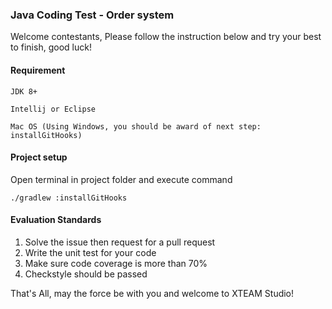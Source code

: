 ### Java Coding Test - Order system

Welcome contestants, Please follow the instruction below and try your best to finish, good luck!

#### Requirement
`JDK 8+`

`Intellij or Eclipse`

`Mac OS (Using Windows, you should be award of next step: installGitHooks)`

#### Project setup

Open terminal in project folder and execute command
```
./gradlew :installGitHooks
```

#### Evaluation Standards
1. Solve the issue then request for a pull request
2. Write the unit test for your code
3. Make sure code coverage is more than 70% 
4. Checkstyle should be passed

That's All, may the force be with you and welcome to XTEAM Studio!
